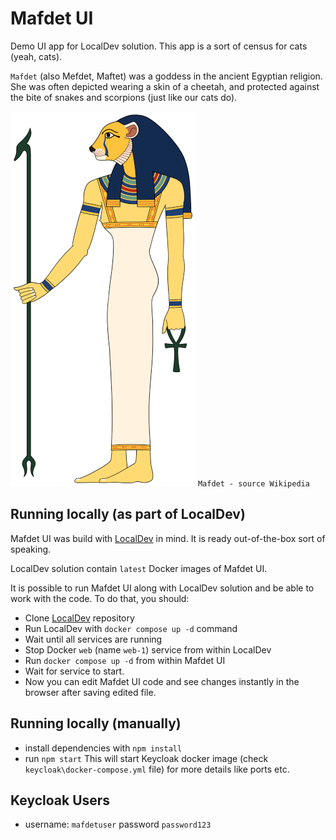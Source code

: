 # Mafdet UI

Demo UI app for LocalDev solution. This app is a sort of census for cats (yeah, cats).

`Mafdet` (also Mefdet, Maftet) was a goddess in the ancient Egyptian religion. She was often depicted wearing a skin of a cheetah, and protected against the bite of snakes and scorpions (just like our cats do).

![alt text](Mafdet.png)
`Mafdet - source Wikipedia`

## Running locally (as part of LocalDev)

Mafdet UI was build with [LocalDev](https://github.com/SeMiCorp/mafdet-localdev) in mind.
It is ready out-of-the-box sort of speaking.

LocalDev solution contain `latest` Docker images of Mafdet UI.

It is possible to run Mafdet UI along with LocalDev solution and be able to work with the code. To do that, you should:

- Clone  [LocalDev](https://github.com/SeMiCorp/mafdet-localdev) repository
- Run LocalDev with `docker compose up -d` command
- Wait until all services are running
- Stop Docker `web` (name `web-1`) service from within LocalDev
- Run `docker compose up -d` from within Mafdet UI
- Wait for service to start.
- Now you can edit Mafdet UI code and see changes instantly in the browser after saving edited file.

## Running locally (manually)
- install dependencies with `npm install`
- run `npm start` This will start Keycloak docker image (check `keycloak\docker-compose.yml` file) for more details like ports etc.

## Keycloak Users
- username: `mafdetuser` password `password123`